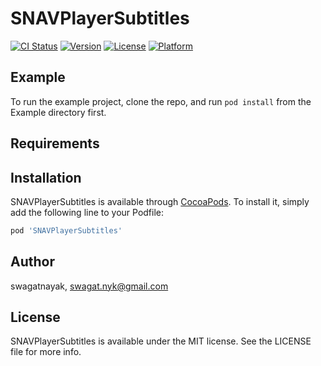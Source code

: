 # SNAVPlayerSubtitles

[![CI Status](https://img.shields.io/travis/swagatnayak/SNAVPlayerSubtitles.svg?style=flat)](https://travis-ci.org/swagatnayak/SNAVPlayerSubtitles)
[![Version](https://img.shields.io/cocoapods/v/SNAVPlayerSubtitles.svg?style=flat)](https://cocoapods.org/pods/SNAVPlayerSubtitles)
[![License](https://img.shields.io/cocoapods/l/SNAVPlayerSubtitles.svg?style=flat)](https://cocoapods.org/pods/SNAVPlayerSubtitles)
[![Platform](https://img.shields.io/cocoapods/p/SNAVPlayerSubtitles.svg?style=flat)](https://cocoapods.org/pods/SNAVPlayerSubtitles)

## Example

To run the example project, clone the repo, and run `pod install` from the Example directory first.

## Requirements

## Installation

SNAVPlayerSubtitles is available through [CocoaPods](https://cocoapods.org). To install
it, simply add the following line to your Podfile:

```ruby
pod 'SNAVPlayerSubtitles'
```

## Author

swagatnayak, swagat.nyk@gmail.com

## License

SNAVPlayerSubtitles is available under the MIT license. See the LICENSE file for more info.
